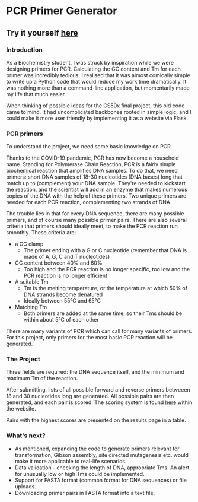 # PCR Primer Generator
## Try it yourself [here](http://ycjiang1227.eu.pythonanywhere.com/)
### Introduction
As a Biochemistry student, I was struck by inspiration while we were designing primers for PCR. Calculating the GC content and Tm for each primer was incredibly tedious. I realised that it was almost comically simple to write up a Python code that would reduce my work time dramatically. It was nothing more than a command-line application, but momentarily made my life that much easier.

When thinking of possible ideas for the CS50x final project, this old code came to mind. It had uncomplicated backbones rooted in simple logic, and I could make it more user friendly by implementing it as a website via Flask.

### PCR primers

To understand the project, we need some basic knowledge on PCR.

Thanks to the COVID-19 pandemic, PCR has now become a household name. Standing for Polymerase Chain Reaction, PCR is a fairly simple biochemical reaction that amplifies DNA samples. To do that, we need primers: short DNA samples of 18-30 nucleotides (DNA bases) long that match up to (complement) your DNA sample. They're needed to kickstart the reaction, and  the scientist will add in an enzyme that makes numerous copies of the DNA with the help of these primers. Two unique primers are needed for each PCR reaction, complementing two strands of DNA.

The trouble lies in that for every DNA sequence, there are many possible primers, and of course many possible primer pairs. There are also several criteria that primers should ideally meet, to make the PCR reaction run smoothly. These criteria are:
* a GC clamp
  * The primer ending with a G or C nucleotide (remember that DNA is made of A, G, C and T nucleotides)
* GC content between 40% and 60%
  * Too high and the PCR reaction is no longer specific, too low and the PCR reaction is no longer efficient
* A suitable Tm
  * Tm is the melting temperature, or the temperature at which 50% of DNA strands become denatured
  * Ideally between 55&#8451; and 65&#8451;
* Matching Tm
  * Both primers are added at the same time, so their Tms should be within about 5&#8451; of each other
  
There are many variants of PCR which can call for many variants of primers. For this project, only primers for the most basic PCR reaction will be generated.

### The Project
Three fields are required: the DNA sequence itself, and the minimum and maximum Tm of the reaction.

After submitting, lists of all possible forward and reverse primers betweeen 18 and 30 nucleotides long are generated. All possible pairs are then generated, and each pair is scored. The scoring system is found [here](http://ycjiang1227.eu.pythonanywhere.com/why) within the website.

Pairs with the highest scores are presented on the results page in a table.

### What's next?
* As mentioned, expanding the code to generate primers relevant for transformation, Gibson assembly, site directed mutagenesis etc. would make it more applicable to real-life scenarios.
* Data validation - checking the length of DNA, appropriate Tms. An alert for unusually low or high Tms could be implemented.
* Support for FASTA format (common format for DNA sequences) or file uploads.
* Downloading primer pairs in FASTA format into a text file.

